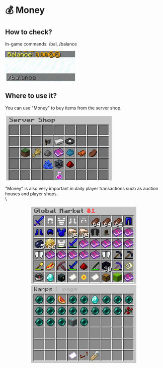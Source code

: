 # 💰 Money

## How to check?

In-game commands: /bal, /balance

![](<../../.gitbook/assets/image (162).png>)

## Where to use it?

You can use "Money" to buy items from the server shop.



![GUI of Server Shop (/shop)](<../../.gitbook/assets/image (172).png>)

"Money" is also very important in daily player transactions such as auction houses and player shops.\
\


<div align="center">

<img src="../../.gitbook/assets/image (152) (1).png" alt="Server Auction House (/ah)">

</div>

<div align="center">

<img src="../../.gitbook/assets/image (20).png" alt="Player Shop Warp GUI (/pw)">

</div>
